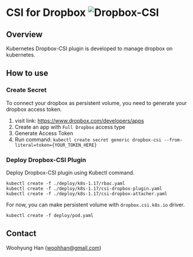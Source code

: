 # CSI for Dropbox ![Dropbox-CSI](https://github.com/woohhan/dropbox-csi/workflows/Dropbox-CSI/badge.svg?branch=master)
## Overview
Kubernetes Dropbox-CSI plugin is developed to manage dropbox on kubernetes.

## How to use
### Create Secret
To connect your dropbox as persistent volume, you need to generate your dropbox access token.

1. visit link: https://www.dropbox.com/developers/apps
2. Create an app with `Full Dropbox` access type
3. Generate Access Token
4. Run command: `kubectl create secret generic dropbox-csi --from-literal=token={YOUR_TOKEN_HERE}`

### Deploy Dropbox-CSI Plugin
Deploy Dropbox-CSI plugin using Kubectl command.

```shell
kubectl create -f ./deploy/k8s-1.17/rbac.yaml 
kubectl create -f ./deploy/k8s-1.17/csi-dropbox-plugin.yaml 
kubectl create -f ./deploy/k8s-1.17/csi-dropbox-attacher.yaml
```

For now, you can make persistent volume with `dropbox.csi.k8s.io` driver. 

```shell
kubectl create -f deploy/pod.yaml
```

## Contact
Woohyung Han (woohhan@gmail.com)
